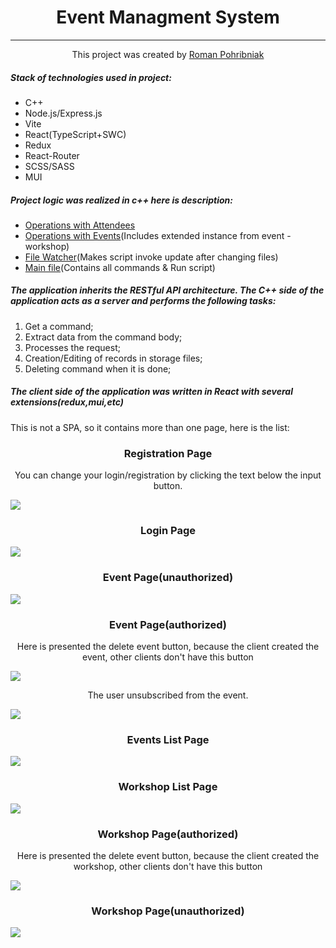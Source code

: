 <h1 align="center">Event Managment System</h1>
<hr/>
<p align="center">This project was created by <a href="https://github.com/PohribniakRoman">Roman Pohribniak</a></p>
<h5>Stack of technologies used in project:</h5>
<ul>
    <li>C++</li>
    <li>Node.js/Express.js</li>
    <li>Vite</li>
    <li>React(TypeScript+SWC)</li>
    <li>Redux</li>
    <li>React-Router</li>
    <li>SCSS/SASS</li>
    <li>MUI</li>
</ul>
<h5>Project logic was realized in c++ here is description:</h5>
<ul>
    <li><a href="https://github.com/PohribniakRoman/Univ-Projects/tree/main/event-management-system/attendees">Operations with Attendees</a></li>
    <li><a href="https://github.com/PohribniakRoman/Univ-Projects/tree/main/event-management-system/event">Operations with Events</a>(Includes extended instance from event - workshop)</li>
    <li><a href="https://github.com/PohribniakRoman/Univ-Projects/blob/main/event-management-system/FileWatcher.h">File Watcher</a>(Makes script invoke update after changing files)</li>
    <li><a href="https://github.com/PohribniakRoman/Univ-Projects/blob/main/event-management-system/index.cpp">Main file</a>(Contains all commands & Run script)</li>
</ul>
<h5>The application inherits the RESTful API architecture. The C++ side of the application acts as a server and performs the following tasks:</h5>

1. Get a command; 
1. Extract data from the command body;
1. Processes the request; 
1. Creation/Editing of records in storage files; 
1. Deleting command when it is done; 

<h5>The client side of the application was written in React with several extensions(redux,mui,etc)</h5>
<p>This is not a SPA, so it contains more than one page, here is the list:</p>   

<h3 align="center">Registration Page</h3>
<p align="center">You can change your login/registration by clicking the text below the input button.</p>
<img src="https://github.com/PohribniakRoman/Univ-Projects/blob/main/event-management-system/client-side/documentation-img-lib/reg.png?raw=true">
<h3 align="center">Login Page</h3>
<img src="https://github.com/PohribniakRoman/Univ-Projects/blob/main/event-management-system/client-side/documentation-img-lib/login.png?raw=true">
<h3 align="center">Event Page(unauthorized)</h3>
<img src="https://github.com/PohribniakRoman/Univ-Projects/blob/main/event-management-system/client-side/documentation-img-lib/EventUNlogined.png?raw=true">
<h3 align="center">Event Page(authorized)</h3>
<p align="center">Here is presented the delete event button, because the client created the event, other clients don't have this button</p>
<img src="https://github.com/PohribniakRoman/Univ-Projects/blob/main/event-management-system/client-side/documentation-img-lib/EventAttendedLogined.png?raw=true">
<p align="center">The user unsubscribed from the event.</p>
<img src="https://github.com/PohribniakRoman/Univ-Projects/blob/main/event-management-system/client-side/documentation-img-lib/EvenUnAttendedtLogined.png?raw=true">
<h3 align="center">Events List Page</h3>
<img src="https://github.com/PohribniakRoman/Univ-Projects/blob/main/event-management-system/client-side/documentation-img-lib/EventLogined.png?raw=true">
<h3 align="center">Workshop List Page</h3>
<img src="https://github.com/PohribniakRoman/Univ-Projects/blob/main/event-management-system/client-side/documentation-img-lib/WorkshopsLogined.png?raw=true">
<h3 align="center">Workshop Page(authorized)</h3>
<p align="center">Here is presented the delete event button, because the client created the workshop, other clients don't have this button</p>
<img src="https://github.com/PohribniakRoman/Univ-Projects/blob/main/event-management-system/client-side/documentation-img-lib/WorkshopAttendedLogined.png?raw=true">
<h3 align="center">Workshop Page(unauthorized)</h3>
<img src="https://github.com/PohribniakRoman/Univ-Projects/blob/main/event-management-system/client-side/documentation-img-lib/WorkshopUNlogined.png?raw=true">

